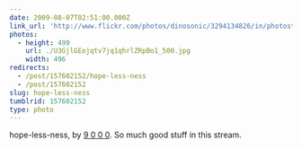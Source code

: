 ```yaml
---
date: 2009-08-07T02:51:00.000Z
link_url: 'http://www.flickr.com/photos/dinosonic/3294134826/in/photostream/'
photos:
  - height: 499
    url: ./U3GjlGEojqtv7jq1qhrlZRpBo1_500.jpg
    width: 496
redirects:
  - /post/157602152/hope-less-ness
  - /post/157602152
slug: hope-less-ness
tumblrid: 157602152
type: photo
---
```

<p>hope-less-ness, by <a href="http://www.flickr.com/photos/dinosonic/">9 0 0 0</a>.  So much good stuff in this stream.</p>
